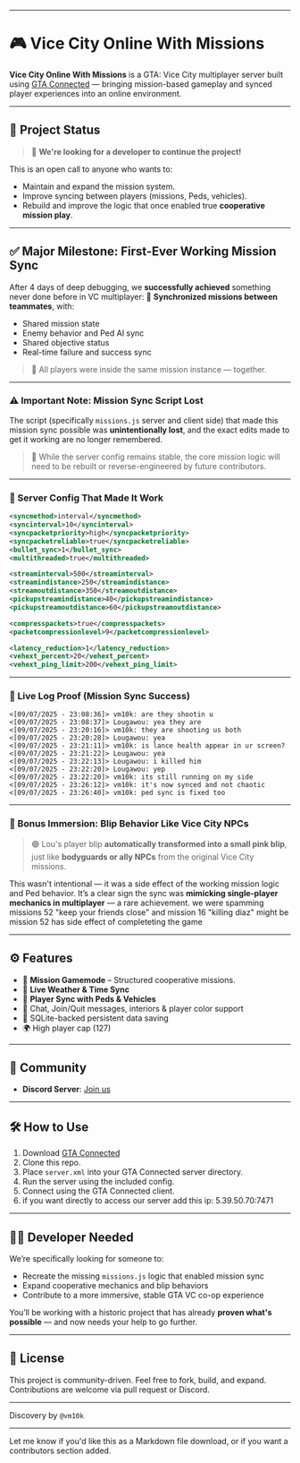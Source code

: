
---

# 🎮 Vice City Online With Missions

**Vice City Online With Missions** is a GTA: Vice City multiplayer server built using [GTA Connected](https://gtaconnected.com/) — bringing mission-based gameplay and synced player experiences into an online environment.

---

## 🏁 Project Status

> 🧠 **We're looking for a developer to continue the project!**

This is an open call to anyone who wants to:

* Maintain and expand the mission system.
* Improve syncing between players (missions, Peds, vehicles).
* Rebuild and improve the logic that once enabled true **cooperative mission play**.

---

## ✅ Major Milestone: First-Ever Working Mission Sync

After 4 days of deep debugging, we **successfully achieved** something never done before in VC multiplayer:
📌 **Synchronized missions between teammates**, with:

* Shared mission state
* Enemy behavior and Ped AI sync
* Shared objective status
* Real-time failure and success sync

> 👥 All players were inside the same mission instance — together.

---

### ⚠️ Important Note: Mission Sync Script Lost

The script (specifically `missions.js` server and client side) that made this mission sync possible was **unintentionally lost**, and the exact edits made to get it working are no longer remembered.

> 🧠 While the server config remains stable, the core mission logic will need to be rebuilt or reverse-engineered by future contributors.

---

### 🔧 Server Config That Made It Work

```xml
<syncmethod>interval</syncmethod>
<syncinterval>10</syncinterval>
<syncpacketpriority>high</syncpacketpriority>
<syncpacketreliable>true</syncpacketreliable>
<bullet_sync>1</bullet_sync>
<multithreaded>true</multithreaded>

<streaminterval>500</streaminterval>
<streamindistance>250</streamindistance>
<streamoutdistance>350</streamoutdistance>
<pickupstreamindistance>40</pickupstreamindistance>
<pickupstreamoutdistance>60</pickupstreamoutdistance>

<compresspackets>true</compresspackets>
<packetcompressionlevel>9</packetcompressionlevel>

<latency_reduction>1</latency_reduction>
<vehext_percent>20</vehext_percent>
<vehext_ping_limit>200</vehext_ping_limit>
```

---

### 🧾 Live Log Proof (Mission Sync Success)

```log
<[09/07/2025 - 23:08:36]> vm10k: are they shootin u 
<[09/07/2025 - 23:08:37]> Lougawou: yea they are
<[09/07/2025 - 23:20:16]> vm10k: they are shooting us both
<[09/07/2025 - 23:20:28]> Lougawou: yea
<[09/07/2025 - 23:21:11]> vm10k: is lance health appear in ur screen?
<[09/07/2025 - 23:21:22]> Lougawou: yea
<[09/07/2025 - 23:22:13]> Lougawou: i killed him
<[09/07/2025 - 23:22:20]> Lougawou: yep
<[09/07/2025 - 23:22:20]> vm10k: its still running on my side
<[09/07/2025 - 23:26:12]> vm10k: it's now synced and not chaotic
<[09/07/2025 - 23:26:40]> vm10k: ped sync is fixed too
```

---

### 🎯 Bonus Immersion: Blip Behavior Like Vice City NPCs

> 🟣 Lou's player blip **automatically transformed into a small pink blip**, just like **bodyguards or ally NPCs** from the original Vice City missions.

This wasn't intentional — it was a side effect of the working mission logic and Ped behavior.
It’s a clear sign the sync was **mimicking single-player mechanics in multiplayer** — a rare achievement.
we were spamming missions 52 "keep your friends close" and mission 16 "killing diaz" might be mission 52 has side effect of completeting the game

---

## ⚙️ Features

* 🧭 **Mission Gamemode** – Structured cooperative missions.
* 🔁 **Live Weather & Time Sync**
* 👥 **Player Sync with Peds & Vehicles**
* 💬 Chat, Join/Quit messages, interiors & player color support
* 💾 SQLite-backed persistent data saving
* 🌍 High player cap (127)

---

## 💬 Community

* **Discord Server**: [Join us](https://discord.gg/Fq5Cu8dVyp)
---

## 🛠 How to Use

1. Download [GTA Connected](https://gtaconnected.com/)
2. Clone this repo.
3. Place `server.xml` into your GTA Connected server directory.
4. Run the server using the included config.
5. Connect using the GTA Connected client.
6. if you want directly to access our server add this ip: 5.39.50.70:7471

---

## 🧑‍💻 Developer Needed

We’re specifically looking for someone to:

* Recreate the missing `missions.js` logic that enabled mission sync
* Expand cooperative mechanics and blip behaviors
* Contribute to a more immersive, stable GTA VC co-op experience

You’ll be working with a historic project that has already **proven what's possible** — and now needs your help to go further.

---

## 🧾 License

This project is community-driven. Feel free to fork, build, and expand. Contributions are welcome via pull request or Discord.

---

Discovery by `@vm10k`

---

Let me know if you'd like this as a Markdown file download, or if you want a contributors section added.
